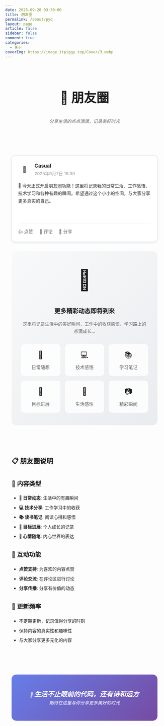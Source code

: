 ```yaml
---
date: 2025-09-28 03:30:00
title: 朋友圈
permalink: /about/pyq
layout: page
article: false
sidebar: false
comment: true
categories:
  - 关于
coverImg: https://image.itpiggy.top/Cover/3.webp
---
```


<div class="moments-page">

# 📱 朋友圈

> *分享生活的点点滴滴，记录美好时光*

---

<div class="moments-container">
  <div class="moment-item">
    <div class="moment-header">
      <div class="moment-avatar">🤖</div>
      <div class="moment-info">
        <div class="moment-name">Casual</div>
        <div class="moment-time">2025年9月7日 19:30</div>
      </div>
    </div>
    <div class="moment-content">
      <p>🎉 今天正式开启朋友圈功能！这里将记录我的日常生活、工作感悟、技术学习和各种有趣的瞬间。希望通过这个小小的空间，与大家分享更多真实的自己。</p>
      <div class="moment-tags">
        <span class="tag">#新功能</span>
        <span class="tag">#朋友圈</span>
        <span class="tag">#分享生活</span>
      </div>
    </div>
    <div class="moment-actions">
      <span class="action-item">👍 点赞</span>
      <span class="action-item">💬 评论</span>
      <span class="action-item">🔗 分享</span>
    </div>
  </div>

  <div class="moments-placeholder">
    <div class="placeholder-icon">📸</div>
    <h3>更多精彩动态即将到来</h3>
    <p>这里将记录生活中的美好瞬间、工作中的收获感悟、学习路上的点滴成长...</p>
    <div class="placeholder-features">
      <div class="feature-item">
        <span class="feature-icon">📝</span>
        <span>日常随想</span>
      </div>
      <div class="feature-item">
        <span class="feature-icon">💻</span>
        <span>技术感悟</span>
      </div>
      <div class="feature-item">
        <span class="feature-icon">📚</span>
        <span>学习笔记</span>
      </div>
      <div class="feature-item">
        <span class="feature-icon">🎯</span>
        <span>目标进展</span>
      </div>
      <div class="feature-item">
        <span class="feature-icon">🌟</span>
        <span>生活感悟</span>
      </div>
      <div class="feature-item">
        <span class="feature-icon">📷</span>
        <span>精彩瞬间</span>
      </div>
    </div>
  </div>
</div>

---

## 📋 朋友圈说明

### 📝 **内容类型**
- **📱 日常动态**: 生活中的有趣瞬间
- **💻 技术分享**: 工作学习中的收获
- **📚 读书笔记**: 阅读心得和感悟
- **🎯 目标进展**: 个人成长的记录
- **🌟 心情随笔**: 内心世界的表达

### 🎨 **互动功能**
- **点赞支持**: 为喜欢的内容点赞
- **评论交流**: 在评论区进行讨论
- **分享传播**: 分享有价值的动态

### 🔔 **更新频率**
- 不定期更新，记录值得分享的时刻
- 保持内容的真实性和趣味性
- 与大家分享更多元化的内容

---

> 💫 **生活不止眼前的代码，还有诗和远方**  
> *期待在这里与你分享更多美好的时光*

</div>

<style scoped>
.moments-page {
  max-width: 600px;
  margin: 0 auto;
  padding: 20px;
  line-height: 1.6;
}

.moments-page h1 {
  text-align: center;
  color: var(--vp-c-brand);
  font-size: 2.5rem;
  margin-bottom: 1rem;
}

.moments-page > blockquote {
  text-align: center;
  font-style: italic;
  color: #666;
  border-left: none;
  padding: 0;
  margin: 2rem 0;
}

.moments-container {
  margin: 2rem 0;
}

.moment-item {
  background: white;
  border: 1px solid #e1e5e9;
  border-radius: 12px;
  padding: 20px;
  margin-bottom: 20px;
  box-shadow: 0 2px 8px rgba(0, 0, 0, 0.1);
  transition: all 0.3s ease;
}

.moment-item:hover {
  box-shadow: 0 4px 12px rgba(0, 0, 0, 0.15);
  transform: translateY(-2px);
}

.moment-header {
  display: flex;
  align-items: center;
  margin-bottom: 15px;
}

.moment-avatar {
  width: 40px;
  height: 40px;
  background: linear-gradient(135deg, var(--vp-c-brand), #764ba2);
  border-radius: 50%;
  display: flex;
  align-items: center;
  justify-content: center;
  font-size: 1.2rem;
  margin-right: 12px;
}

.moment-info {
  flex: 1;
}

.moment-name {
  font-weight: 600;
  color: var(--vp-c-brand);
  font-size: 1rem;
}

.moment-time {
  font-size: 0.85rem;
  color: #999;
  margin-top: 2px;
}

.moment-content p {
  margin: 0 0 15px 0;
  color: #333;
  line-height: 1.7;
}

.moment-tags {
  display: flex;
  flex-wrap: wrap;
  gap: 8px;
  margin-bottom: 15px;
}

.tag {
  background: linear-gradient(135deg, var(--vp-c-brand), #764ba2);
  color: white;
  padding: 4px 10px;
  border-radius: 12px;
  font-size: 0.8rem;
  font-weight: 500;
}

.moment-actions {
  display: flex;
  gap: 20px;
  padding-top: 15px;
  border-top: 1px solid #f0f0f0;
}

.action-item {
  color: #666;
  font-size: 0.9rem;
  cursor: pointer;
  transition: color 0.3s ease;
}

.action-item:hover {
  color: var(--vp-c-brand);
}

.moments-placeholder {
  background: linear-gradient(135deg, #f8f9fa 0%, #e9ecef 100%);
  border-radius: 15px;
  padding: 40px 30px;
  text-align: center;
  margin-top: 30px;
}

.placeholder-icon {
  font-size: 4rem;
  margin-bottom: 20px;
}

.moments-placeholder h3 {
  color: var(--vp-c-brand);
  margin: 0 0 15px 0;
  font-size: 1.5rem;
}

.moments-placeholder p {
  color: #666;
  margin-bottom: 30px;
  line-height: 1.6;
}

.placeholder-features {
  display: grid;
  grid-template-columns: repeat(auto-fit, minmax(120px, 1fr));
  gap: 15px;
  margin-top: 25px;
}

.feature-item {
  background: rgba(255, 255, 255, 0.8);
  padding: 15px 10px;
  border-radius: 10px;
  display: flex;
  flex-direction: column;
  align-items: center;
  gap: 8px;
  transition: all 0.3s ease;
  border: 1px solid rgba(255, 255, 255, 0.5);
}

.feature-item:hover {
  background: white;
  transform: translateY(-3px);
  box-shadow: 0 4px 12px rgba(0, 0, 0, 0.1);
}

.feature-icon {
  font-size: 1.5rem;
}

.feature-item span:last-child {
  font-size: 0.9rem;
  color: #666;
  font-weight: 500;
}

.moments-page h2 {
  color: var(--vp-c-brand);
  border-bottom: 2px solid var(--vp-c-brand);
  padding-bottom: 0.5rem;
  margin-top: 3rem;
}

.moments-page h3 {
  color: var(--vp-c-brand);
  font-size: 1.2rem;
  margin-top: 2rem;
}

.moments-page ul li {
  margin-bottom: 0.5rem;
}

.moments-page ul li strong {
  color: var(--vp-c-brand);
}

.moments-page hr {
  border: none;
  height: 1px;
  background: linear-gradient(90deg, transparent, var(--vp-c-brand), transparent);
  margin: 3rem 0;
}

.moments-page > blockquote:last-child {
  text-align: center;
  background: linear-gradient(135deg, #667eea 0%, #764ba2 100%);
  color: white;
  padding: 2rem;
  border-radius: 15px;
  border-left: none;
  margin-top: 3rem;
}

.moments-page > blockquote:last-child strong {
  color: white;
  font-size: 1.3rem;
}

/* 深色模式适配 */
.dark .moment-item {
  background: var(--vp-c-bg-soft);
  border-color: var(--vp-c-divider);
}

.dark .moment-content p {
  color: var(--vp-c-text-1);
}

.dark .moments-placeholder {
  background: linear-gradient(135deg, var(--vp-c-bg-soft) 0%, var(--vp-c-bg-mute) 100%);
}

.dark .moments-placeholder p {
  color: var(--vp-c-text-2);
}

.dark .feature-item {
  background: rgba(255, 255, 255, 0.05);
  border-color: var(--vp-c-divider);
}

.dark .feature-item:hover {
  background: var(--vp-c-bg-soft);
}

.dark .feature-item span:last-child {
  color: var(--vp-c-text-2);
}

/* 移动端适配 */
@media (max-width: 768px) {
  .moments-page {
    padding: 15px;
  }
  
  .moments-page h1 {
    font-size: 2rem;
  }
  
  .moment-item {
    padding: 15px;
  }
  
  .placeholder-features {
    grid-template-columns: repeat(2, 1fr);
    gap: 12px;
  }
  
  .moments-placeholder {
    padding: 30px 20px;
  }
}
</style>
